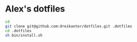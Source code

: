 # Alex's dotfiles

``` bash
cd
git clone git@github.com:dreikanter/dotfiles.git .dotfiles
cd .dotfiles
sh bin/install.sh
```
